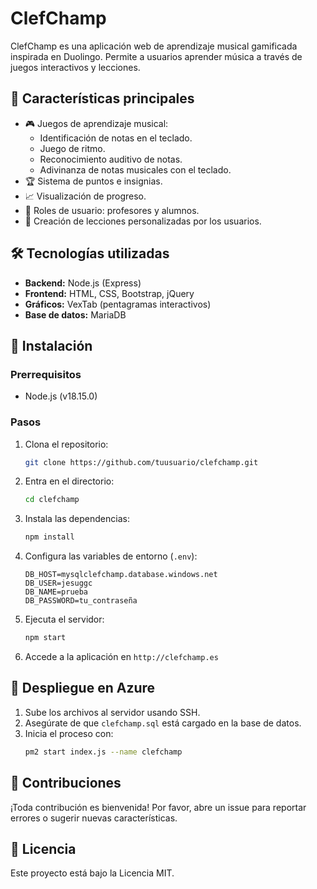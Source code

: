 # ClefChamp

ClefChamp es una aplicación web de aprendizaje musical gamificada inspirada en Duolingo. Permite a usuarios aprender música a través de juegos interactivos y lecciones.

## 🚀 Características principales
- 🎮 Juegos de aprendizaje musical:
  - Identificación de notas en el teclado.
  - Juego de ritmo.
  - Reconocimiento auditivo de notas.
  - Adivinanza de notas musicales con el teclado.
- 🏆 Sistema de puntos e insignias.
- 📈 Visualización de progreso.
- 👥 Roles de usuario: profesores y alumnos.
- 📝 Creación de lecciones personalizadas por los usuarios.

## 🛠️ Tecnologías utilizadas
- **Backend:** Node.js (Express)
- **Frontend:** HTML, CSS, Bootstrap, jQuery
- **Gráficos:** VexTab (pentagramas interactivos)
- **Base de datos:** MariaDB

## 📂 Instalación
### Prerrequisitos
- Node.js (v18.15.0)

### Pasos
1. Clona el repositorio:
   ```bash
   git clone https://github.com/tuusuario/clefchamp.git
   ```
2. Entra en el directorio:
   ```bash
   cd clefchamp
   ```
3. Instala las dependencias:
   ```bash
   npm install
   ```
4. Configura las variables de entorno (`.env`):
   ```env
   DB_HOST=mysqlclefchamp.database.windows.net
   DB_USER=jesuggc
   DB_NAME=prueba
   DB_PASSWORD=tu_contraseña
   ```
5. Ejecuta el servidor:
   ```bash
   npm start
   ```
6. Accede a la aplicación en `http://clefchamp.es`

## 🚀 Despliegue en Azure
1. Sube los archivos al servidor usando SSH.
2. Asegúrate de que `clefchamp.sql` está cargado en la base de datos.
3. Inicia el proceso con:
   ```bash
   pm2 start index.js --name clefchamp
   ```

## 🧩 Contribuciones
¡Toda contribución es bienvenida! Por favor, abre un issue para reportar errores o sugerir nuevas características.

## 📄 Licencia
Este proyecto está bajo la Licencia MIT.
